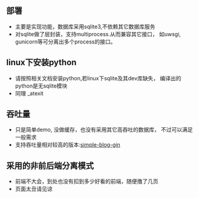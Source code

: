 
## 部署
* 主要是实现功能，数据库采用sqlite3,不依赖其它数据库服务
* 对sqlite做了层封装，支持multiprocess.从而兼容其它接口，
如uwsgi, gunicorn等可分离出多个process的接口。

## linux下安装python
* 请按照相关文档安装python,若linux下sqlite及其dev库缺失，
编译出的python是无sqlite模块
* 同理 _atexit

## 吞吐量
* 只是简单demo, 没做缓存，也没有采用其它高吞吐的数据库，
不过可以满足一般需求
* 支持吞吐量相对较高的版本:[simple-blog-gin](https://github.com/QHtzs/simple-blog-gin.git)

## 采用的非前后端分离模式
* 前端不大会，到处也没有扣到多少好看的前端，随便撸了几页
* 页面太丑请见谅
